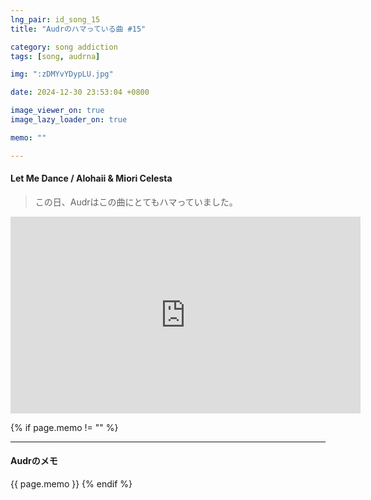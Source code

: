 ```yaml
---
lng_pair: id_song_15
title: "Audrのハマっている曲 #15"

category: song addiction
tags: [song, audrna]

img: ":zDMYvYDypLU.jpg"

date: 2024-12-30 23:53:04 +0800

image_viewer_on: true
image_lazy_loader_on: true

memo: ""

---
```


<!-- outline-start -->
#### Let Me Dance / Alohaii & Miori Celesta
<!-- outline-end -->

> この日、Audrはこの曲にとてもハマっていました。

<iframe
  width="560"
  height="315"
  src="https://www.youtube.com/embed/zDMYvYDypLU"
  title="YouTube video player"
  frameborder="0"
  allow="accelerometer; clipboard-write; encrypted-media; gyroscope; picture-in-picture; web-share"
  referrerpolicy="strict-origin-when-cross-origin"
  allowfullscreen
  data-align="center"
></iframe>

{% if page.memo != "" %}
<hr>

#### Audrのメモ

{{ page.memo }}
{% endif %}

